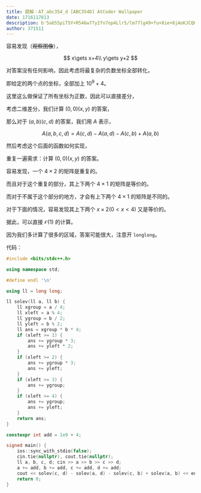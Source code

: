 ```yaml
---
title: 题解：AT_abc354_d [ABC354D] AtCoder Wallpaper
date: 1716117813
description: b'5a655piT5Y+R546w77yIfn7op4Llr5/lm77lg49+fu+8ie+8jAoKJCQKeFxnZXRzIHgrNFxcCnlcZ2V0cyB5KzIKJCQKCuWvueetlOahiOayoeacieS7u+S9leW9seWTje+8jOWboOatpOiAg+iZkeWwhuacgOWkjeadgueahOi0n+aVsOWdkOagh+WFqOmDqOi9rOWMlu+8jAoK5Y2z57uZ5a6a55qE5Lik5Liq54K555qE5Z2Q5qCH77yM5YWo6YOo5Yqg5LiKICQxMF45KzQk44CCCgrov5nph4zov5nkuYjlgZrkv53or4HkuobmiYDmnInlnZDmoIfkuLrmraPmlbDvvIzlm6DmraTlj6/ku6Xnm7TmjqXlt64='
author: 371511
---
```


容易发现（~~观察图像~~），

$$
x\gets x+4\\
y\gets y+2
$$

对答案没有任何影响，因此考虑将最复杂的负数坐标全部转化，

即给定的两个点的坐标，全部加上 $10^9+4$。

这里这么做保证了所有坐标为正数，因此可以直接差分，

考虑二维差分，我们计算 $(0,0)(x,y)$ 的答案，

那么对于 $(a,b)(c,d)$ 的答案，我们用 $A$ 表示，

$$
A(a,b,c,d)=A(c,d)-A(a,d)-A(c,b)+A(a,b)
$$

然后考虑这个后面的函数如何实现，

重复一遍需求：计算 $(0,0)(x,y)$ 的答案。

容易发现，一个 $4\times2$ 的矩阵是重复的。

而且对于这个重复的部分，其上下两个 $4\times1$ 的矩阵是等价的。

而对于不属于这个部分的地方，才会有上下两个 $4\times1$ 的矩阵是不同的。

对于下面的情况，容易发现其上下两个 $x\times2(0<x<4)$ 又是等价的。

据此，可以直接 $\mathcal O(1)$ 的计算。

因为我们多计算了很多的区域，答案可能很大，注意开 `longlong`。

代码：

```cpp
#include <bits/stdc++.h>

using namespace std;

#define endl '\n'

using ll = long long;

ll solev(ll a, ll b) {
    ll xgroup = a / 4;
    ll xleft = a % 4;
    ll ygroup = b / 2;
    ll yleft = b % 2;
    ll ans = xgroup * b * 4;
    if (xleft >= 1) {
        ans += ygroup * 3;
        ans += yleft * 2;
    }
    if (xleft >= 2) {
        ans += ygroup * 3;
        ans += yleft;
    }
    if (xleft >= 3) {
        ans += ygroup;
    }
    if (xleft >= 4) {
        ans += ygroup;
        ans += yleft;
    }
    return ans;
}

constexpr int add = 1e9 + 4;

signed main() {
    ios::sync_with_stdio(false);
    cin.tie(nullptr), cout.tie(nullptr);
    ll a, b, c, d; cin >> a >> b >> c >> d;
    a += add, b += add, c += add, d += add;
    cout << solev(c, d) - solev(a, d) - solev(c, b) + solev(a, b) << endl;
    return 0;
}
```
